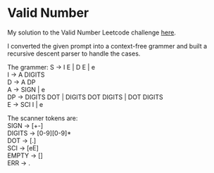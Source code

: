 # Valid Number

My solution to the Valid Number Leetcode challenge [here](https://leetcode.com/problems/valid-number/).

I converted the given prompt into a context-free grammer and built a recursive descent parser to handle the cases.

The grammer:
S  -> I E | D E | e  
I  -> A DIGITS   
D  -> A DP  
A  -> SIGN | e  
DP -> DIGITS DOT | DIGITS DOT DIGITS | DOT DIGITS  
E  -> SCI I | e  

The scanner tokens are:  
SIGN   -> [+-]  
DIGITS -> [0-9][0-9]*  
DOT    -> [.]  
SCI    -> [eE]  
EMPTY  -> []  
ERR    -> .  
